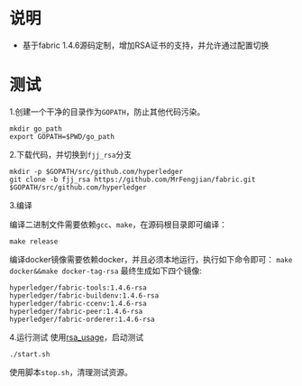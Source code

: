 # 说明
- 基于fabric 1.4.6源码定制，增加RSA证书的支持，并允许通过配置切换

# 测试

1.创建一个干净的目录作为`GOPATH`，防止其他代码污染。
```Shell
mkdir go_path
export GOPATH=$PWD/go_path
```

2.下载代码，并切换到`fjj_rsa`分支
```Shell
mkdir -p $GOPATH/src/github.com/hyperledger
git clone -b fjj_rsa https://github.com/MrFengjian/fabric.git $GOPATH/src/github.com/hyperledger
```

3.编译

编译二进制文件需要依赖`gcc`、`make`，在源码根目录即可编译：
```shell script
make release
```

编译docker镜像需要依赖docker，并且必须本地运行，执行如下命令即可：
`make docker&&make docker-tag-rsa`
最终生成如下四个镜像:
```shell
hyperledger/fabric-tools:1.4.6-rsa
hyperledger/fabric-buildenv:1.4.6-rsa
hyperledger/fabric-ccenv:1.4.6-rsa
hyperledger/fabric-peer:1.4.6-rsa
hyperledger/fabric-orderer:1.4.6-rsa
```

4.运行测试
使用[rsa_usage](https://github.com/MrFengJian/fabric_examples/tree/master/rsa_usage)，启动测试
```shell script
./start.sh
```
使用脚本`stop.sh`，清理测试资源。